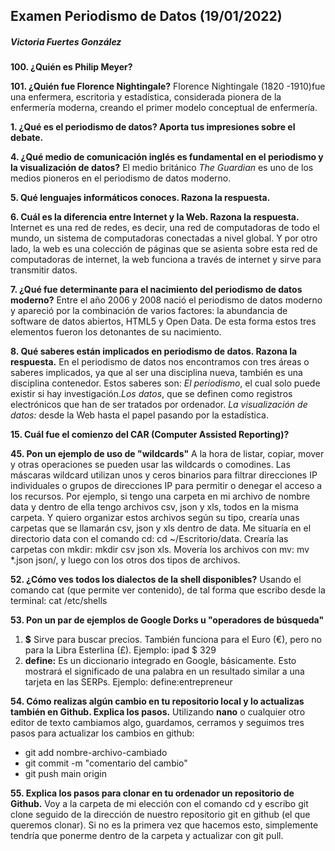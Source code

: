 ## Examen Periodismo de Datos (19/01/2022)
##### Victoria Fuertes González

**100. ¿Quién es Philip Meyer?**

**101. ¿Quién fue Florence Nightingale?**
Florence Nightingale (1820 -1910)fue una enfermera, escritoria y estadística, considerada pionera de la enfermería moderna, creando el primer modelo conceptual de enfermería.

**1. ¿Qué es el periodismo de datos? Aporta tus impresiones sobre el debate.**

**4. ¿Qué medio de comunicación inglés es fundamental en el periodismo y la visualización de datos?**
El medio británico *The Guardian* es uno de los medios pioneros en el periodismo de datos moderno.   

**5. Qué lenguajes informáticos conoces. Razona la respuesta.**

**6. Cuál es la diferencia entre Internet y la Web. Razona la respuesta.**
Internet es una red de redes, es decir,  una red de computadoras de todo el mundo, un sistema de computadoras conectadas a nivel global. Y por otro lado, la web es una colección de páginas que se asienta sobre esta red de computadoras de internet, la web funciona a través de internet y sirve para transmitir datos. 

**7. ¿Qué fue determinante para el nacimiento del periodismo de datos moderno?**
Entre el año 2006 y 2008 nació el periodismo de datos moderno y apareció por la combinación de varios factores: la abundancia de software de datos abiertos, HTML5 y Open Data. De esta forma estos tres elementos fueron los detonantes de su nacimiento.

**8. Qué saberes están implicados en periodismo de datos. Razona la respuesta.**
En el periodismo de datos nos encontramos con tres áreas o saberes implicados, ya que al ser una disciplina nueva, también es una disciplina contenedor. Estos saberes son:
*El periodismo*, el cual solo puede existir si hay investigación.*Los datos*, que se definen como registros electrónicos que han de ser tratados por ordenador. *La visualización de datos:* desde la Web hasta el papel pasando por la estadística.

**15. Cuál fue el comienzo del CAR (Computer Assisted Reporting)?**



**45. Pon un ejemplo de uso de "wildcards"**
A la hora de listar, copiar, mover y otras operaciones se pueden usar las wildcards o comodines. Las máscaras wildcard utilizan unos y ceros binarios para filtrar direcciones IP individuales o grupos de direcciones IP para permitir o denegar el acceso a los recursos. 
Por ejemplo, si tengo una carpeta en mi archivo de nombre data y dentro de ella tengo archivos csv, json y xls, todos en la misma carpeta. Y quiero organizar estos archivos según su tipo, crearía unas carpetas que se llamarán csv, json y xls dentro de data. Me situaría en el directorio data con el comando cd: cd ~/Escritorio/data. Crearía las carpetas con mkdir: mkdir csv json xls. Movería los archivos con mv: mv *.json json/, y luego con los otros dos tipos de archivos.

**52. ¿Cómo ves todos los dialectos de la shell disponibles?**
Usando el comando cat (que permite ver contenido), de tal forma que escribo desde la terminal: cat /etc/shells

**53. Pon un par de ejemplos de Google Dorks u "operadores de búsqueda"**
1. **$** Sirve para buscar precios. También funciona para el Euro (€), pero no para la Libra Esterlina (£). Ejemplo: ipad $ 329
2. **define:** Es un diccionario integrado en Google, básicamente. Esto mostrará el significado de una palabra en un resultado similar a una tarjeta en las SERPs. Ejemplo: define:entrepreneur

**54. Cómo realizas algún cambio en tu repositorio local y lo actualizas también en Github. Explica los pasos.**
Utilizando **nano** o cualquier otro editor de texto cambiamos algo, guardamos, cerramos y seguimos tres pasos para actualizar los cambios en github:
- git add nombre-archivo-cambiado
- git commit -m "comentario del cambio"
- git push main origin

**55. Explica los pasos para clonar en tu ordenador un repositorio de Github.**
Voy a la carpeta de mi elección con el comando cd y escribo git clone seguido de la dirección de nuestro repositorio git en github (el que queremos clonar). 
Si no es la primera vez que hacemos esto, simplemente tendría que ponerme dentro de la carpeta y actualizar con git pull.
